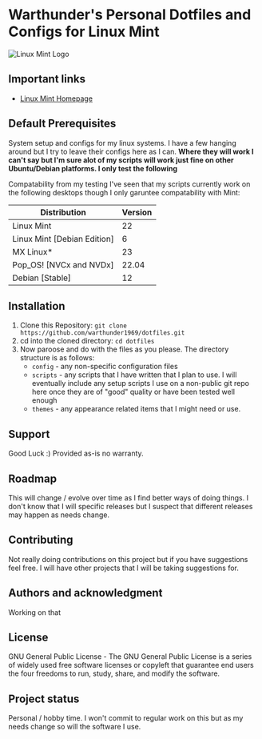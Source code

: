 # Warthunder's Personal Dotfiles and Configs for Linux Mint

![Linux Mint Logo](https://upload.wikimedia.org/wikipedia/commons/thumb/3/3f/Linux_Mint_logo_without_wordmark.svg/768px-Linux_Mint_logo_without_wordmark.svg.png)

## Important links
- [Linux Mint Homepage](https://linuxmint.com/ "Linux Mint Homepage")


## Default Prerequisites

System setup and configs for my linux systems. I have a few hanging around but I try to leave their configs here as I can. **Where they will work I can't say but I'm sure alot of my scripts will work just fine on other Ubuntu/Debian platforms. I only test the following**

Compatability from my testing I've seen that my scripts currently work on the following desktops though I only garuntee compatability with Mint:

| Distribution                | Version    
| ----------------------------| -------- | 
| Linux Mint                  | 22       | 
| Linux Mint [Debian Edition] | 6        | 
| MX Linux*                   | 23       | 
| Pop_OS! [NVCx and NVDx]     | 22.04    | 
| Debian [Stable]             | 12       | 

## Installation
1. Clone this Repository:
   `git clone https://github.com/warthunder1969/dotfiles.git`
2. cd into the cloned directory:
   `cd dotfiles`
3. Now paroose and do with the files as you please. The directory structure is as follows:
   - `config`  - any non-specific configuration files
   - `scripts` - any scripts that I have written that I plan to use. I will eventually include any setup scripts I use on a non-public git repo here once they are of "good" quality or have been tested well enough
   - `themes` - any appearance related items that I might need or use. 

## Support
Good Luck :) Provided as-is no warranty. 

## Roadmap
This will change / evolve over time as I find better ways of doing things. I don't know that I will specific releases but I suspect that different releases may happen as needs change.

## Contributing
Not really doing contributions on this project but if you have suggestions feel free. I will have other projects that I will be taking suggestions for.

## Authors and acknowledgment
Working on that

## License
GNU General Public License - The GNU General Public License is a series of widely used free software licenses or copyleft that guarantee end users the four freedoms to run, study, share, and modify the software.

## Project status
Personal / hobby time. I won't commit to regular work on this but as my needs change so will the software I use.

